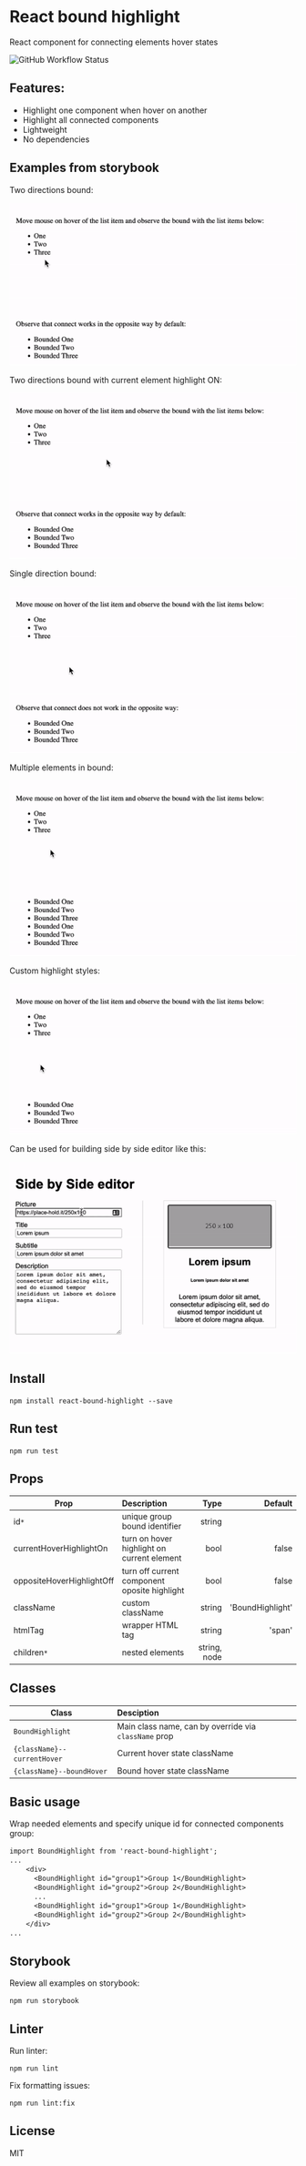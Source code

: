 # React bound highlight

React component for connecting elements hover states

![GitHub Workflow Status](https://img.shields.io/github/workflow/status/viktorbruzhyna/react-bound-highlight/jest-tests-and-lint)

## Features:
- Highlight one component when hover on another
- Highlight all connected components
- Lightweight
- No dependencies

## Examples from storybook

Two directions bound:

<img src="https://github.com/viktorbruzhyna/react-bound-highlight/raw/main/public/two-way-bound.gif" />

Two directions bound with current element highlight ON:

<img src="https://github.com/viktorbruzhyna/react-bound-highlight/raw/main/public/two-way-bound-2.gif" />

Single direction bound:

<img src="https://github.com/viktorbruzhyna/react-bound-highlight/raw/main/public/one-way-bound.gif" />

Multiple elements in bound:

<img src="https://github.com/viktorbruzhyna/react-bound-highlight/raw/main/public/multiple-in-bound.gif" />

Custom highlight styles:

<img src="https://github.com/viktorbruzhyna/react-bound-highlight/raw/main/public/custom-styles.gif" />

Can be used for building side by side editor like this:

<img src="https://github.com/viktorbruzhyna/react-bound-highlight/raw/main/public/side-by-side-editor.gif" />


## Install

```
npm install react-bound-highlight --save
```


## Run test

```
npm run test
```


## Props

| Prop | Description |  Type  | Default  |
| ------------- |:-------------| -----:| -----:|
| id`*`                   | unique group bound identifier | string |
| currentHoverHighlightOn      | turn on hover highlight on current element | bool   | false
| oppositeHoverHighlightOff    | turn off current component oposite highlight | bool   | false |
| className               | custom className              | string | 'BoundHighlight' |
| htmlTag                 | wrapper HTML tag              | string | 'span' |
| children`*`             | nested elements               | string, node | |


## Classes

| Class | Desciption |
| ------------- |:-------------|
| `BoundHighlight` | Main class name, can by override via `className` prop |
| `{className}--currentHover` | Current hover state className |
| `{className}--boundHover` | Bound hover state className |


## Basic usage
Wrap needed elements and specify unique id for connected components group:

```
import BoundHighlight from 'react-bound-highlight';
...
    <div>
      <BoundHighlight id="group1">Group 1</BoundHighlight>
      <BoundHighlight id="group2">Group 2</BoundHighlight>
      ...
      <BoundHighlight id="group1">Group 1</BoundHighlight>
      <BoundHighlight id="group2">Group 2</BoundHighlight>
    </div>
...
```

## Storybook

Review all examples on storybook:

```
npm run storybook
```

## Linter

Run linter:

```
npm run lint
```

Fix formatting issues:

```
npm run lint:fix
```

## License
MIT
